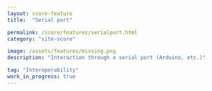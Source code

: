 ```yaml
---
layout: score-feature
title:  "Serial port"

permalink: /score/features/serialport.html
category: "site-score"

image: /assets/features/missing.png
description: "Interaction through a serial port (Arduino, etc.)"

tag: "Interoperability"
work_in_progress: true
---
```

